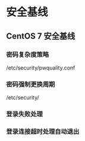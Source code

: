 # 安全基线

## CentOS 7 安全基线

### 密码复杂度策略

/etc/security/pwquality.conf

### 密码强制更换周期

/etc/security/

### 登录失败处理


### 登录连接超时处理自动退出